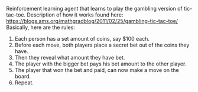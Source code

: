 Reinforcement learning agent that learns to play the gambling version of tic-tac-toe.
Description of how it works found here: https://blogs.ams.org/mathgradblog/2011/02/25/gambling-tic-tac-toe/
Basically, here are the rules:

1. Each person has a set amount of coins, say $100 each.
2. Before each move, both players place a secret bet out of the coins they have.
3. Then they reveal what amount they have bet.
4. The player with the bigger bet pays his bet amount to the other player.
5. The player that won the bet and paid, can now make a move on the board.
6. Repeat.
